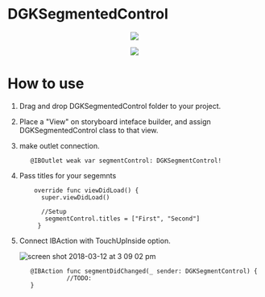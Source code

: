 # DGKSegmentedControl

<p align="center"> 
<img src="https://user-images.githubusercontent.com/12591229/36713674-ded0ca38-1bb6-11e8-8448-1e18b7d345cf.png">
</p>
<p align="center"> 
<img src="https://user-images.githubusercontent.com/12591229/37275255-c34ae2a8-2606-11e8-967f-04971706bd11.png">
</p>

# How to use

1. Drag and drop DGKSegmentedControl folder to your project. 
2. Place a "View" on storyboard inteface builder, and assign DGKSegmentedControl class to that view. 
3. make outlet connection.

          @IBOutlet weak var segmentControl: DGKSegmentControl!
    
4. Pass titles for your segemnts 
    
           override func viewDidLoad() {
             super.viewDidLoad()
        
             //Setup
              segmentControl.titles = ["First", "Second"] 
            }
    
5. Connect IBAction with TouchUpInside option. 

    ![screen shot 2018-03-12 at 3 09 02 pm](https://user-images.githubusercontent.com/12591229/37276007-b82853f4-2608-11e8-8c8f-949250aff2cb.png)

          @IBAction func segmentDidChanged(_ sender: DGKSegmentControl) {
                    //TODO:
          }
    
